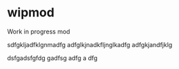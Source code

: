 # wipmod
Work in progress mod


sdfgkljadfklgnmadfg
adfglkjnadkfljnglkadfg
adfgkjandfjklg

dsfgadsfgfdg
gadfsg
adfg
a
dfg
